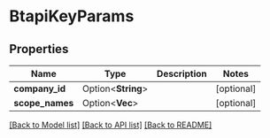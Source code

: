 # BtapiKeyParams

## Properties

Name | Type | Description | Notes
------------ | ------------- | ------------- | -------------
**company_id** | Option<**String**> |  | [optional]
**scope_names** | Option<**Vec<String>**> |  | [optional]

[[Back to Model list]](../README.md#documentation-for-models) [[Back to API list]](../README.md#documentation-for-api-endpoints) [[Back to README]](../README.md)


